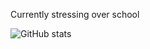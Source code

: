 Currently stressing over school

![GitHub stats](https://github-readme-stats.vercel.app/api/top-langs/?username=Blackgaurd&layout=compact&langs_count=6)
